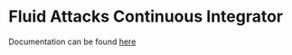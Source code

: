 # Fluid Attacks Continuous Integrator

Documentation can be found [here](https://docs.fluidattacks.com/development/stack/gitlab-ci)
